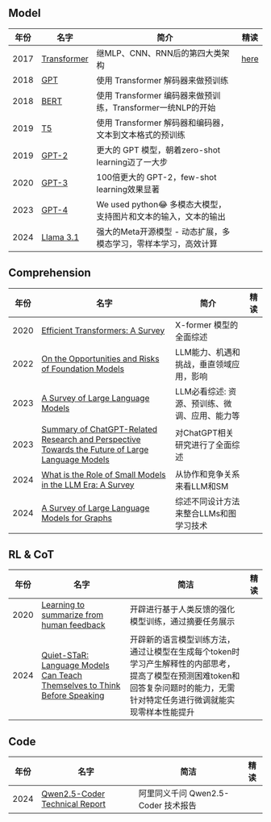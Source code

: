 ## Model

| 年份 | 名字                                                                                                                           | 简介                                                            | 精读                                |
| ---- | ------------------------------------------------------------------------------------------------------------------------------ | --------------------------------------------------------------- | ----------------------------------- |
| 2017 | [Transformer](https://arxiv.org/abs/1706.03762)                                                                                | 继MLP、CNN、RNN后的第四大类架构                                 | [here](./paper-note/transformer.md) |
| 2018 | [GPT](https://s3-us-west-2.amazonaws.com/openai-assets/research-covers/language-unsupervised/language_understanding_paper.pdf) | 使用 Transformer 解码器来做预训练                               |                                     |
| 2018 | [BERT](https://arxiv.org/abs/1810.04805)                                                                                       | 使用 Transformer 编码器来做预训练，Transformer一统NLP的开始     |                                     |
| 2019 | [T5](https://arxiv.org/pdf/1910.10683)                                                                                         | 使用 Transformer 解码器和编码器，文本到文本格式的预训练         |                                     |
| 2019 | [GPT-2](https://d4mucfpksywv.cloudfront.net/better-language-models/language_models_are_unsupervised_multitask_learners.pdf)    | 更大的 GPT 模型，朝着zero-shot learning迈了一大步               |                                     |
| 2020 | [GPT-3](https://arxiv.org/abs/2005.14165)                                                                                      | 100倍更大的 GPT-2，few-shot learning效果显著                    |                                     |
| 2023 | [GPT-4](https://cdn.openai.com/papers/gpt-4.pdf)                                                                               | We used python😂 多模态大模型，支持图片和文本的输入，文本的输出  |                                     |
| 2024 | [Llama 3.1](https://arxiv.org/pdf/2407.21783)                                                                                  | 强大的Meta开源模型 - 动态扩展，多模态学习，零样本学习，高效计算 |                                     |

## Comprehension

| 年份 | 名字                                                                                                                                | 简介                                          | 精读 |
| ---- | ----------------------------------------------------------------------------------------------------------------------------------- | --------------------------------------------- | ---- |
| 2020 | [Efficient Transformers: A Survey](https://arxiv.org/abs/2009.06732)                                                                | X-former 模型的全面综述                       |      |
| 2022 | [On the Opportunities and Risks of Foundation Models](https://arxiv.org/pdf/2108.07258)                                             | LLM能力、机遇和挑战，垂直领域应用，影响       |      |
| 2023 | [A Survey of Large Language Models](https://arxiv.org/abs/2303.18223)                                                               | LLM必看综述: 资源、预训练、微调、应用、能力等 |      |
| 2023 | [Summary of ChatGPT-Related Research and Perspective Towards the Future of Large Language Models](https://arxiv.org/abs/2304.01852) | 对ChatGPT相关研究进行了全面综述               |      |
| 2024 | [What is the Role of Small Models in the LLM Era: A Survey](https://arxiv.org/abs/2409.06857)                                       | 从协作和竞争关系来看LLM和SM                   |      |
| 2024 | [A Survey of Large Language Models for Graphs](https://arxiv.org/abs/2405.08011)                                                    | 综述不同设计方法来整合LLMs和图学习技术        |      |

## RL & CoT

| 年份 | 名字                                                                                                          | 简洁                                                                                                                                                                           | 精读 |
| ---- | ------------------------------------------------------------------------------------------------------------- | ------------------------------------------------------------------------------------------------------------------------------------------------------------------------------ | ---- |
| 2020 | [Learning to summarize from human feedback](https://arxiv.org/abs/2009.01325)                                 | 开辟进行基于人类反馈的强化模型训练，通过摘要任务展示                                                                                                                           |      |
| 2024 | [Quiet-STaR: Language Models Can Teach Themselves to Think Before Speaking](https://arxiv.org/abs/2403.09629) | 开辟新的语言模型训练方法，通过让模型在生成每个token时学习产生解释性的内部思考，提高了模型在预测困难token和回答复杂问题时的能力，无需针对特定任务进行微调就能实现零样本性能提升 |      |


## Code

| 年份 | 名字                                                                       | 简洁                                | 精读 |
| ---- | -------------------------------------------------------------------------- | ----------------------------------- | ---- |
| 2024 | [Qwen2.5-Coder Technical Report](https://huggingface.co/papers/2409.12186) | 阿里同义千问 Qwen2.5-Coder 技术报告 |      |
